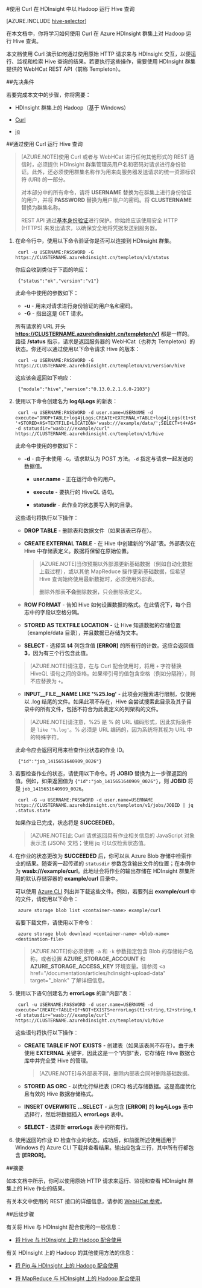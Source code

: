 <properties
   pageTitle="在 HDInsight 中将 Hadoop Hive 与 Curl 配合使用 | Windows Azure"
   description="了解如何使用 Curl 向 HDInsight 远程提交 Pig 作业。"
   services="hdinsight"
   documentationCenter=""
   authors="Blackmist"
   manager="paulettm"
   editor="cgronlun"
   tags="azure-portal"/>

<tags
	ms.service="hdinsight"
	ms.date="12/04/2015"
	wacn.date="01/14/2016"/>

#使用 Curl 在 HDInsight 中以 Hadoop 运行 Hive 查询

[AZURE.INCLUDE [hive-selector](../includes/hdinsight-selector-use-hive.md)]

在本文档中，你将学习如何使用 Curl 在 Azure HDInsight 群集上对 Hadoop 运行 Hive 查询。

本文档使用 Curl 演示如何通过使用原始 HTTP 请求来与 HDInsight 交互，以便运行、监视和检索 Hive 查询的结果。若要执行这些操作，需要使用 HDInsight 群集提供的 WebHCat REST API（前称 Templeton）。

##<a id="prereq"></a>先决条件

若要完成本文中的步骤，你将需要：

* HDInsight 群集上的 Hadoop（基于 Windows）

* [Curl](http://curl.haxx.se/)

* [jq](http://stedolan.github.io/jq/)

##<a id="curl"></a>通过使用 Curl 运行 Hive 查询

> [AZURE.NOTE]使用 Curl 或者与 WebHCat 进行任何其他形式的 REST 通信时，必须提供 HDInsight 群集管理员用户名和密码对请求进行身份验证。此外，还必须使用群集名称作为用来向服务器发送请求的统一资源标识符 (URI) 的一部分。
>
> 对本部分中的所有命令，请将 **USERNAME** 替换为在群集上进行身份验证的用户，并将 **PASSWORD** 替换为用户帐户的密码。将 **CLUSTERNAME** 替换为群集名称。
>
> REST API 通过[基本身份验证](http://en.wikipedia.org/wiki/Basic_access_authentication)进行保护。你始终应该使用安全 HTTP (HTTPS) 来发出请求，以确保安全地将凭据发送到服务器。

1. 在命令行中，使用以下命令验证你是否可以连接到 HDInsight 群集。

        curl -u USERNAME:PASSWORD -G https://CLUSTERNAME.azurehdinsight.cn/templeton/v1/status

    你应会收到类似于下面的响应：

        {"status":"ok","version":"v1"}

    此命令中使用的参数如下：

    * **-u** - 用来对请求进行身份验证的用户名和密码。
    * **-G** - 指出这是 GET 请求。

    所有请求的 URL 开头 **https://CLUSTERNAME.azurehdinsight.cn/templeton/v1** 都是一样的。路径 **/status** 指示，请求是返回服务器的 WebHCat（也称为 Templeton）的状态。你还可以通过使用以下命令请求 Hive 的版本：

        curl -u USERNAME:PASSWORD -G https://CLUSTERNAME.azurehdinsight.cn/templeton/v1/version/hive

    这应该会返回如下响应：

        {"module":"hive","version":"0.13.0.2.1.6.0-2103"}

2. 使用以下命令创建名为 **log4jLogs** 的新表：

        curl -u USERNAME:PASSWORD -d user.name=USERNAME -d execute="DROP+TABLE+log4jLogs;CREATE+EXTERNAL+TABLE+log4jLogs(t1+string,t2+string,t3+string,t4+string,t5+string,t6+string,t7+string)+ROW+FORMAT+DELIMITED+FIELDS+TERMINATED+BY+' '+STORED+AS+TEXTFILE+LOCATION+'wasb:///example/data/';SELECT+t4+AS+sev,COUNT(*)+AS+count+FROM+log4jLogs+WHERE+t4+=+'[ERROR]'+AND+INPUT__FILE__NAME+LIKE+'%25.log'+GROUP+BY+t4;" -d statusdir="wasb:///example/curl" https://CLUSTERNAME.azurehdinsight.cn/templeton/v1/hive

    此命令中使用的参数如下：

    * **-d** - 由于未使用 `-G`，请求默认为 POST 方法。`-d` 指定与请求一起发送的数据值。

        * **user.name** - 正在运行命令的用户。

        * **execute** - 要执行的 HiveQL 语句。

        * **statusdir** - 此作业的状态要写入到的目录。

    这些语句将执行以下操作：

    * **DROP TABLE** - 删除表和数据文件（如果该表已存在）。

    * **CREATE EXTERNAL TABLE** - 在 Hive 中创建新的“外部”表。外部表仅在 Hive 中存储表定义。数据将保留在原始位置。

		> [AZURE.NOTE]当你预期以外部源更新基础数据（例如自动化数据上载过程），或以其他 MapReduce 操作更新基础数据，但希望 Hive 查询始终使用最新数据时，必须使用外部表。
		>
		> 删除外部表**不会**删除数据，只会删除表定义。

    * **ROW FORMAT** - 告知 Hive 如何设置数据的格式。在此情况下，每个日志中的字段以空格分隔。

    * **STORED AS TEXTFILE LOCATION** - 让 Hive 知道数据的存储位置（example/data 目录），并且数据已存储为文本。

    * **SELECT** - 选择第 **t4** 列包含值 **[ERROR]** 的所有行的计数。这应会返回值 **3**，因为有三个行包含此值。

    > [AZURE.NOTE]请注意，在与 Curl 配合使用时，将用 `+` 字符替换 HiveQL 语句之间的空格。如果带引号的值包含空格（例如分隔符），则不应替换为 `+`。

    * **INPUT\_\_FILE\_\_NAME LIKE '%25.log'** - 此项会对搜索进行限制，仅使用以 .log 结尾的文件。如果此项不存在，Hive 会尝试搜索此目录及其子目录中的所有文件，包括不符合为此表定义的列架构的文件。

    > [AZURE.NOTE]请注意，%25 是 % 的 URL 编码形式，因此实际条件是 `like '%.log'`。% 必须是 URL 编码的，因为系统将其视为 URL 中的特殊字符。

    此命令应会返回可用来检查作业状态的作业 ID。

        {"id":"job_1415651640909_0026"}

3. 若要检查作业的状态，请使用以下命令。将 **JOBID** 替换为上一步骤返回的值。例如，如果返回值为 `{"id":"job_1415651640909_0026"}`，则 **JOBID** 将是 `job_1415651640909_0026`。

        curl -G -u USERNAME:PASSWORD -d user.name=USERNAME https://CLUSTERNAME.azurehdinsight.cn/templeton/v1/jobs/JOBID | jq .status.state

	如果作业已完成，状态将是 **SUCCEEDED**。

    > [AZURE.NOTE]此 Curl 请求返回具有作业相关信息的 JavaScript 对象表示法 (JSON) 文档；使用 jq 可以仅检索状态值。

4. 在作业的状态更改为 **SUCCEEDED** 后，你可以从 Azure Blob 存储中检索作业的结果。随查询一起传递的 `statusdir` 参数包含输出文件的位置；在本例中为 **wasb:///example/curl**。此地址会将作业的输出存储在 HDInsight 群集所用的默认存储容器的 **example/curl** 目录中。

    可以使用 [Azure CLI](/documentation/articles/xplat-cli-install) 列出并下载这些文件。例如，若要列出 **example/curl** 中的文件，请使用以下命令：

		azure storage blob list <container-name> example/curl

	若要下载文件，请使用以下命令：

		azure storage blob download <container-name> <blob-name> <destination-file>

	> [AZURE.NOTE]你必须使用 `-a` 和 `-k` 参数指定包含 Blob 的存储帐户名称，或者设置 **AZURE\_STORAGE\_ACCOUNT** 和 **AZURE\_STORAGE\_ACCESS\_KEY** 环境变量。请参阅 <a href="/documentation/articles/hdinsight-upload-data" target="\_blank" 了解详细信息。

6. 使用以下语句创建名为 **errorLogs** 的新“内部”表：

        curl -u USERNAME:PASSWORD -d user.name=USERNAME -d execute="CREATE+TABLE+IF+NOT+EXISTS+errorLogs(t1+string,t2+string,t3+string,t4+string,t5+string,t6+string,t7+string)+STORED+AS+ORC;INSERT+OVERWRITE+TABLE+errorLogs+SELECT+t1,t2,t3,t4,t5,t6,t7+FROM+log4jLogs+WHERE+t4+=+'[ERROR]'+AND+INPUT__FILE__NAME+LIKE+'%25.log';SELECT+*+from+errorLogs;" -d statusdir="wasb:///example/curl" https://CLUSTERNAME.azurehdinsight.cn/templeton/v1/hive

    这些语句将执行以下操作：

    * **CREATE TABLE IF NOT EXISTS** - 创建表（如果该表尚不存在）。由于未使用 **EXTERNAL** 关键字，因此这是一个“内部”表，它存储在 Hive 数据仓库中并完全受 Hive 的管理。

		> [AZURE.NOTE]与外部表不同，删除内部表会同时删除基础数据。

    * **STORED AS ORC** - 以优化行纵栏表 (ORC) 格式存储数据。这是高度优化且有效的 Hive 数据存储格式。
    * **INSERT OVERWRITE ...SELECT** - 从包含 **[ERROR]** 的 **log4jLogs** 表中选择行，然后将数据插入 **errorLogs** 表中。
    * **SELECT** - 选择新 **errorLogs** 表中的所有行。

7. 使用返回的作业 ID 检查作业的状态。成功后，如前面所述使用适用于 Windows 的 Azure CLI 下载并查看结果。输出应包含三行，其中所有行都包含 **[ERROR]**。


##<a id="summary"></a>摘要

如本文档中所示，你可以使用原始 HTTP 请求来运行、监视和查看 HDInsight 群集上的 Hive 作业的结果。

有关本文中使用的 REST 接口的详细信息，请参阅 <a href="https://cwiki.apache.org/confluence/display/Hive/WebHCat+Reference" target="_blank">WebHCat 参考</a>。

##<a id="nextsteps"></a>后续步骤

有关将 Hive 与 HDInsight 配合使用的一般信息：

* [将 Hive 与 HDInsight 上的 Hadoop 配合使用](/documentation/articles/hdinsight-use-hive)

有关 HDInsight 上的 Hadoop 的其他使用方法的信息：

* [将 Pig 与 HDInsight 上的 Hadoop 配合使用](/documentation/articles/hdinsight-use-pig)

* [将 MapReduce 与 HDInsight 上的 Hadoop 配合使用](/documentation/articles/hdinsight-use-mapreduce)


[hdinsight-sdk-documentation]: http://msdnstage.redmond.corp.microsoft.com/zh-cn/library/dn479185.aspx

[azure-purchase-options]: /pricing/overview/
[azure-member-offers]: /pricing/member-offers/
[azure-trial]: /pricing/1rmb-trial/

[apache-tez]: http://tez.apache.org
[apache-hive]: http://hive.apache.org/
[apache-log4j]: http://zh.wikipedia.org/wiki/Log4j
[hive-on-tez-wiki]: https://cwiki.apache.org/confluence/display/Hive/Hive+on+Tez
[import-to-excel]: /documentation/articles/hdinsight-connect-excel-power-query/


[hdinsight-use-oozie]: /documentation/articles/hdinsight-use-oozie
[hdinsight-analyze-flight-data]: /documentation/articles/hdinsight-analyze-flight-delay-data
[hdinsight-storage]: /documentation/articles/hdinsight-use-blob-storage
[hdinsight-provision]: /documentation/articles/hdinsight-provision-clusters-v1
[hdinsight-submit-jobs]: /documentation/articles/hdinsight-submit-hadoop-jobs-programmatically
[hdinsight-upload-data]: /documentation/articles/hdinsight-upload-data
[hdinsight-get-started]: /documentation/articles/hdinsight-get-started
[Powershell-install-configure]: /documentation/articles/powershell-install-configure
[powershell-here-strings]: http://technet.microsoft.com/zh-cn/library/ee692792.aspx

[image-hdi-hive-powershell]: ./media/hdinsight-use-hive/HDI.HIVE.PowerShell.png
[img-hdi-hive-powershell-output]: ./media/hdinsight-use-hive/HDI.Hive.PowerShell.Output.png
[image-hdi-hive-architecture]: ./media/hdinsight-use-hive/HDI.Hive.Architecture.png

<!---HONumber=79-->